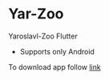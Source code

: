 # Yar-Zoo
Yaroslavl-Zoo Flutter

* Supports only Android

To download app follow [link](https://yadi.sk/d/UCxcfn1GKffUxQ)
